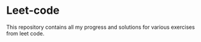 # Leet-code
This repository contains all my progress and solutions for various exercises from leet code.